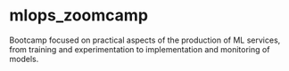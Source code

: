 # mlops_zoomcamp
Bootcamp focused on practical aspects of the production of ML services, from training and experimentation to implementation and monitoring of models.
